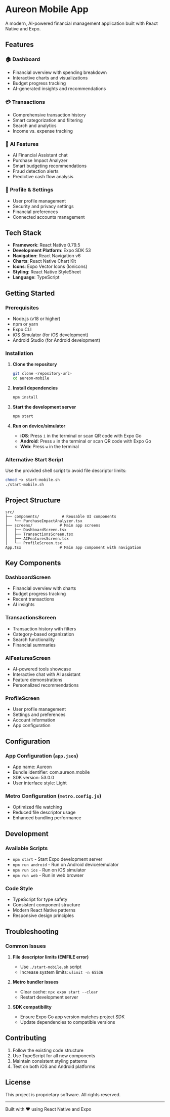 # Aureon Mobile App

A modern, AI-powered financial management application built with React Native and Expo.

## Features

### 🏠 **Dashboard**
- Financial overview with spending breakdown
- Interactive charts and visualizations
- Budget progress tracking
- AI-generated insights and recommendations

### 💳 **Transactions**
- Comprehensive transaction history
- Smart categorization and filtering
- Search and analytics
- Income vs. expense tracking

### 🤖 **AI Features**
- AI Financial Assistant chat
- Purchase Impact Analyzer
- Smart budgeting recommendations
- Fraud detection alerts
- Predictive cash flow analysis

### 👤 **Profile & Settings**
- User profile management
- Security and privacy settings
- Financial preferences
- Connected accounts management

## Tech Stack

- **Framework**: React Native 0.79.5
- **Development Platform**: Expo SDK 53
- **Navigation**: React Navigation v6
- **Charts**: React Native Chart Kit
- **Icons**: Expo Vector Icons (Ionicons)
- **Styling**: React Native StyleSheet
- **Language**: TypeScript

## Getting Started

### Prerequisites
- Node.js (v18 or higher)
- npm or yarn
- Expo CLI
- iOS Simulator (for iOS development)
- Android Studio (for Android development)

### Installation

1. **Clone the repository**
   ```bash
   git clone <repository-url>
   cd aureon-mobile
   ```

2. **Install dependencies**
   ```bash
   npm install
   ```

3. **Start the development server**
   ```bash
   npm start
   ```

4. **Run on device/simulator**
   - **iOS**: Press `i` in the terminal or scan QR code with Expo Go
   - **Android**: Press `a` in the terminal or scan QR code with Expo Go
   - **Web**: Press `w` in the terminal

### Alternative Start Script

Use the provided shell script to avoid file descriptor limits:

```bash
chmod +x start-mobile.sh
./start-mobile.sh
```

## Project Structure

```
src/
├── components/          # Reusable UI components
│   └── PurchaseImpactAnalyzer.tsx
├── screens/            # Main app screens
│   ├── DashboardScreen.tsx
│   ├── TransactionsScreen.tsx
│   ├── AIFeaturesScreen.tsx
│   └── ProfileScreen.tsx
App.tsx                 # Main app component with navigation
```

## Key Components

### DashboardScreen
- Financial overview with charts
- Budget progress tracking
- Recent transactions
- AI insights

### TransactionsScreen
- Transaction history with filters
- Category-based organization
- Search functionality
- Financial summaries

### AIFeaturesScreen
- AI-powered tools showcase
- Interactive chat with AI assistant
- Feature demonstrations
- Personalized recommendations

### ProfileScreen
- User profile management
- Settings and preferences
- Account information
- App configuration

## Configuration

### App Configuration (`app.json`)
- App name: Aureon
- Bundle identifier: com.aureon.mobile
- SDK version: 53.0.0
- User interface style: Light

### Metro Configuration (`metro.config.js`)
- Optimized file watching
- Reduced file descriptor usage
- Enhanced bundling performance

## Development

### Available Scripts
- `npm start` - Start Expo development server
- `npm run android` - Run on Android device/emulator
- `npm run ios` - Run on iOS simulator
- `npm run web` - Run in web browser

### Code Style
- TypeScript for type safety
- Consistent component structure
- Modern React Native patterns
- Responsive design principles

## Troubleshooting

### Common Issues

1. **File descriptor limits (EMFILE error)**
   - Use `./start-mobile.sh` script
   - Increase system limits: `ulimit -n 65536`

2. **Metro bundler issues**
   - Clear cache: `npx expo start --clear`
   - Restart development server

3. **SDK compatibility**
   - Ensure Expo Go app version matches project SDK
   - Update dependencies to compatible versions

## Contributing

1. Follow the existing code structure
2. Use TypeScript for all new components
3. Maintain consistent styling patterns
4. Test on both iOS and Android platforms

## License

This project is proprietary software. All rights reserved.

---

Built with ❤️ using React Native and Expo
